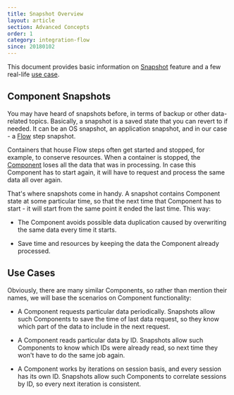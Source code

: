 ```yaml
---
title: Snapshot Overview
layout: article
section: Advanced Concepts
order: 1
category: integration-flow
since: 20180102
---
```


This document provides basic information on [Snapshot](#component-snapshots) feature and a few real-life [use case](#use-cases).

## Component Snapshots
You may have heard of snapshots before, in terms of backup or other data-related topics. Basically, a snapshot is a saved state that you can revert to if needed. It can be an OS snapshot, an application snapshot, and in our case - a [Flow](integration-flow) step snapshot.

Containers that house Flow steps often get started and stopped, for example, to conserve resources. When a container is stopped, the [Component](integration-component) loses all the data that was in processing. In case this Component has to start again, it will have to request and process the same data all over again.

That's where snapshots come in handy. A snapshot contains Component state at some particular time, so that the next time that Component has to start - it will start from the same point it ended the last time. This way:

- The Component avoids possible data duplication caused by overwriting the same data every time it starts.

- Save time and resources by keeping the data the Component already processed.

## Use Cases
Obviously, there are many similar Components, so rather than mention their names, we will base the scenarios on Component functionality:

- A Component requests particular data periodically. Snapshots allow such Components to save the time of last data request, so they know which part of the data to include in the next request.

- A Component reads particular data by ID. Snapshots allow such Components to know which IDs were already read, so next time they won't have to do the same job again.

- A Component works by iterations on session basis, and every session has its own ID. Snapshots allow such Components to correlate sessions by ID, so every next iteration is consistent.
